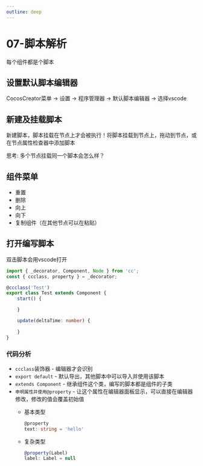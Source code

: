 ```yaml
---
outline: deep
---
```


# 07-脚本解析

每个组件都是个脚本

## 设置默认脚本编辑器

CocosCreator菜单 -> 设置 -> 程序管理器 -> 默认脚本编辑器 -> 选择vscode

## 新建及挂载脚本

新建脚本，脚本挂载在节点上才会被执行！将脚本挂载到节点上，拖动到节点，或在节点属性检查器中添加脚本

思考: 多个节点挂载同一个脚本会怎么样？

## 组件菜单

- 重置
- 删除
- 向上
- 向下
- 复制组件（在其他节点可以在粘贴）

## 打开编写脚本

双击脚本会用vscode打开

```ts
import { _decorator, Component, Node } from 'cc';
const { ccclass, property } = _decorator;

@ccclass('Test')
export class Test extends Component {
    start() {

    }

    update(deltaTime: number) {
        
    }
}
```

### 代码分析

- `ccclass`装饰器 - 编辑器才会识别
- `export default` - 默认导出，其他脚本中可以导入并使用该脚本
- `extends Component` - 继承组件这个类，编写的脚本都是组件的子类
- `申明属性并使用@property` - 让这个属性在编辑器面板显示，可以直接在编辑器修改，修改的值会覆盖初始值
  - 基本类型

    ```ts
    @property
    text: string = 'hello'
    ```

  - 复杂类型

    ```ts
    @property(Label)
    label: Label = null
    ```
